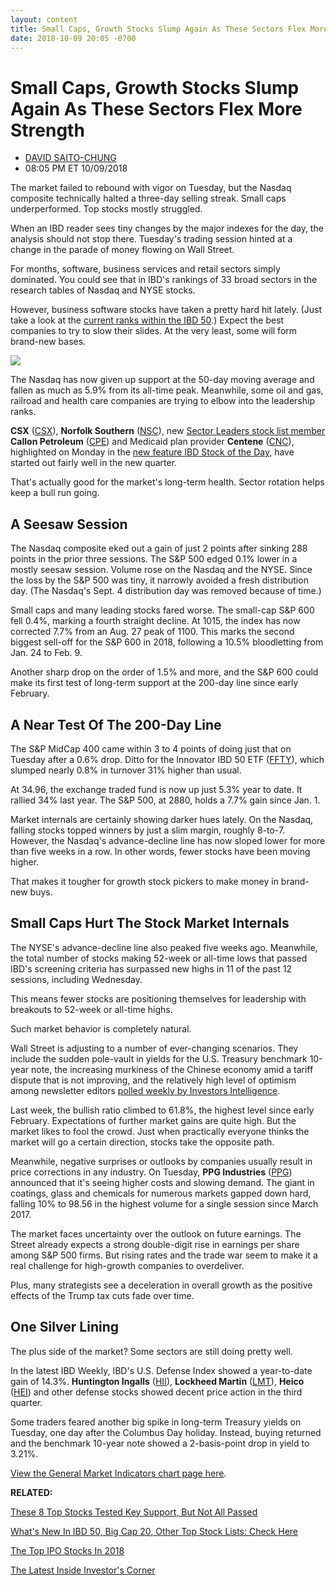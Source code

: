 ```yaml
---
layout: content
title: Small Caps, Growth Stocks Slump Again As These Sectors Flex More Strength
date: 2018-10-09 20:05 -0700
---
```



Small Caps, Growth Stocks Slump Again As These Sectors Flex More Strength
==========================================================================




* [DAVID SAITO-CHUNG](https://www.investors.com/author/chungd/ "Posts by DAVID SAITO-CHUNG")
* 08:05 PM ET 10/09/2018




The market failed to rebound with vigor on Tuesday, but the Nasdaq composite technically halted a three-day selling streak. Small caps underperformed. Top stocks mostly struggled.




When an IBD reader sees tiny changes by the major indexes for the day, the analysis should not stop there. Tuesday's trading session hinted at a change in the parade of money flowing on Wall Street.


For months, software, business services and retail sectors simply dominated. You could see that in IBD's rankings of 33 broad sectors in the research tables of Nasdaq and NYSE stocks.


However, business software stocks have taken a pretty hard hit lately. (Just take a look at the [current ranks within the IBD 50](https://research.investors.com/stock-lists/ibd-50/).) Expect the best companies to try to slow their slides. At the very least, some will form brand-new bases.


![](https://www.investors.com/wp-content/uploads/2018/10/MP100918-166x300.jpg)


The Nasdaq has now given up support at the 50-day moving average and fallen as much as 5.9% from its all-time peak. Meanwhile, some oil and gas, railroad and health care companies are trying to elbow into the leadership ranks.


**CSX** ([CSX](https://research.investors.com/quote.aspx?symbol=CSX)), **Norfolk Southern** ([NSC](https://research.investors.com/quote.aspx?symbol=NSC)), new [Sector Leaders stock list member](https://research.investors.com/stock-lists/sector-leaders) **Callon Petroleum** ([CPE](https://research.investors.com/quote.aspx?symbol=CPE)) and Medicaid plan provider **Centene** ([CNC](https://research.investors.com/quote.aspx?symbol=CNC)), highlighted on Monday in the [new feature IBD Stock of the Day](https://www.investors.com/research/ibd-stock-of-the-day/), have started out fairly well in the new quarter.


That's actually good for the market's long-term health. Sector rotation helps keep a bull run going.


A Seesaw Session
----------------


The Nasdaq composite eked out a gain of just 2 points after sinking 288 points in the prior three sessions. The S&P 500 edged 0.1% lower in a mostly seesaw session. Volume rose on the Nasdaq and the NYSE. Since the loss by the S&P 500 was tiny, it narrowly avoided a fresh distribution day. (The Nasdaq's Sept. 4 distribution day was removed because of time.)


Small caps and many leading stocks fared worse. The small-cap S&P 600 fell 0.4%, marking a fourth straight decline. At 1015, the index has now corrected 7.7% from an Aug. 27 peak of 1100. This marks the second biggest sell-off for the S&P 600 in 2018, following a 10.5% bloodletting from Jan. 24 to Feb. 9.


Another sharp drop on the order of 1.5% and more, and the S&P 600 could make its first test of long-term support at the 200-day line since early February.


A Near Test Of The 200-Day Line
-------------------------------


The S&P MidCap 400 came within 3 to 4 points of doing just that on Tuesday after a 0.6% drop. Ditto for the Innovator IBD 50 ETF ([FFTY](https://research.investors.com/quote.aspx?symbol=FFTY)), which slumped nearly 0.8% in turnover 31% higher than usual.


At 34.96, the exchange traded fund is now up just 5.3% year to date. It rallied 34% last year. The S&P 500, at 2880, holds a 7.7% gain since Jan. 1.


Market internals are certainly showing darker hues lately. On the Nasdaq, falling stocks topped winners by just a slim margin, roughly 8-to-7. However, the Nasdaq's advance-decline line has now sloped lower for more than five weeks in a row. In other words, fewer stocks have been moving higher.


That makes it tougher for growth stock pickers to make money in brand-new buys.


Small Caps Hurt The Stock Market Internals
------------------------------------------


The NYSE's advance-decline line also peaked five weeks ago. Meanwhile, the total number of stocks making 52-week or all-time lows that passed IBD's screening criteria has surpassed new highs in 11 of the past 12 sessions, including Wednesday.


This means fewer stocks are positioning themselves for leadership with breakouts to 52-week or all-time highs.


Such market behavior is completely natural.


Wall Street is adjusting to a number of ever-changing scenarios. They include the sudden pole-vault in yields for the U.S. Treasury benchmark 10-year note, the increasing murkiness of the Chinese economy amid a tariff dispute that is not improving, and the relatively high level of optimism among newsletter editors [polled weekly by Investors Intelligence](https://research.investors.com/psychological-market-indicators/chart?type=bullsbears).


Last week, the bullish ratio climbed to 61.8%, the highest level since early February. Expectations of further market gains are quite high. But the market likes to fool the crowd. Just when practically everyone thinks the market will go a certain direction, stocks take the opposite path.


Meanwhile, negative surprises or outlooks by companies usually result in price corrections in any industry. On Tuesday, **PPG Industries** ([PPG](https://research.investors.com/quote.aspx?symbol=PPG)) announced that it's seeing higher costs and slowing demand. The giant in coatings, glass and chemicals for numerous markets gapped down hard, falling 10% to 98.56 in the highest volume for a single session since March 2017.


The market faces uncertainty over the outlook on future earnings. The Street already expects a strong double-digit rise in earnings per share among S&P 500 firms. But rising rates and the trade war seem to make it a real challenge for high-growth companies to overdeliver.


Plus, many strategists see a deceleration in overall growth as the positive effects of the Trump tax cuts fade over time.


One Silver Lining
-----------------


The plus side of the market? Some sectors are still doing pretty well.


In the latest IBD Weekly, IBD's U.S. Defense Index showed a year-to-date gain of 14.3%. **Huntington Ingalls** ([HII](https://research.investors.com/quote.aspx?symbol=HII)), **Lockheed Martin** ([LMT](https://research.investors.com/quote.aspx?symbol=LMT)), **Heico** ([HEI](https://research.investors.com/quote.aspx?symbol=HEI)) and other defense stocks showed decent price action in the third quarter.


Some traders feared another big spike in long-term Treasury yields on Tuesday, one day after the Columbus Day holiday. Instead, buying returned and the benchmark 10-year note showed a 2-basis-point drop in yield to 3.21%.


[View the General Market Indicators chart page here](https://www.investors.com/wp-content/uploads/2018/10/IBD0910152515GMI.pdf).


**RELATED:**


[These 8 Top Stocks Tested Key Support, But Not All Passed](https://www.investors.com/all-categories/dow-jones-futures-apple-stock-amd-netflix-microsoft-sq-50-day-line/)


[What's New In IBD 50, Big Cap 20, Other Top Stock Lists: Check Here](https://www.investors.com/stock-lists/best-growth-stocks-buy-watch-ibd-stock-lists/)


[The Top IPO Stocks In 2018](https://www.investors.com/news/ipo-stocks-2018/)


[The Latest Inside Investor's Corner](https://www.investors.com/category/how-to-invest/investors-corner/)




